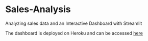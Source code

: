 # Sales-Analysis
Analyzing sales data and an Interactive Dashboard with Streamlit

The dashboard is deployed on Heroku and can be accessed [here](https://sales-analysis-with-streamlit.herokuapp.com/)
